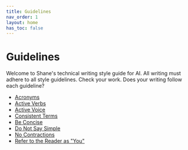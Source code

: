 ```yaml
---
title: Guidelines
nav_order: 1
layout: home
has_toc: false
---
```


# Guidelines

Welcome to Shane's technical writing style guide for AI.
All writing must adhere to all style guidelines.
Check your work.
Does your writing follow each guideline?

* [Acronyms](./guidelines/acronyms)
* [Active Verbs](./guidelines/active-verbs)
* [Active Voice](./guidelines/active-voice)
* [Consistent Terms](./guidelines/consistent-terms)
* [Be Concise](./guidelines/be-concise)
* [Do Not Say Simple](./guidelines/do-not-say-simple)
* [No Contractions](./guidelines/no-contractions)
* [Refer to the Reader as "You"](./guidelines/refer-to-reader-as-you)
